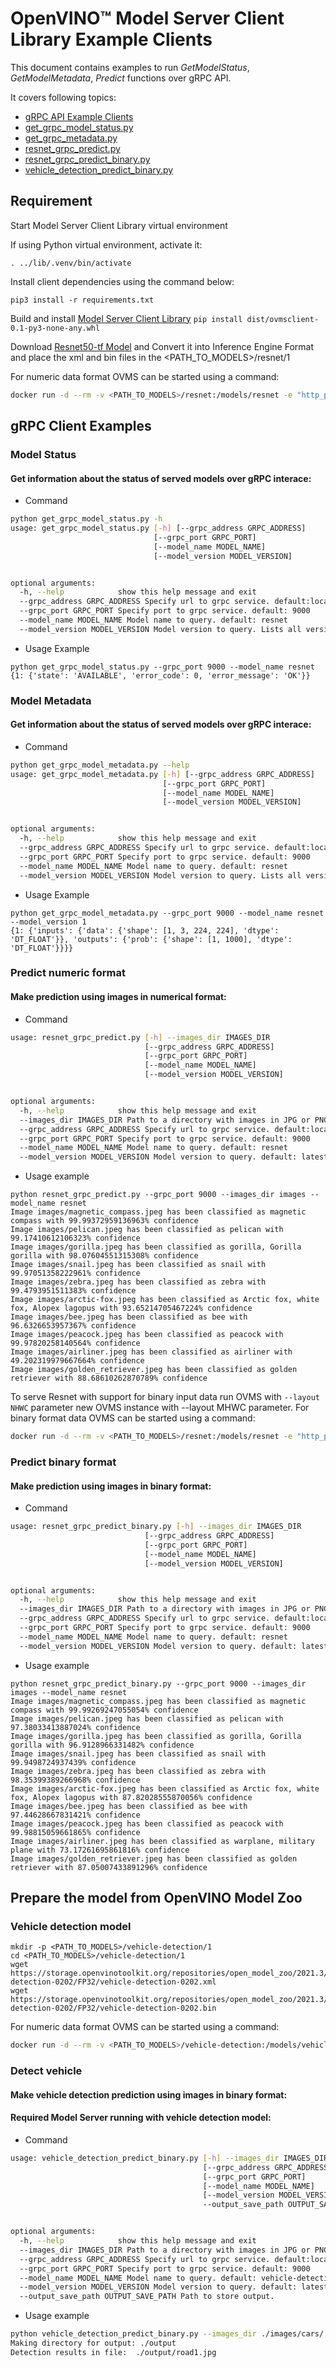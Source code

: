 # OpenVINO&trade; Model Server Client Library Example Clients

This document contains examples to run *GetModelStatus*, *GetModelMetadata*, *Predict* functions over gRPC API.

It covers following topics:
* <a href="#grpc-api">gRPC API Example Clients </a>
* <a href="#model-status">get_grpc_model_status.py</a>
* <a href="#model-metadata">get_grpc_metadata.py</a>
* <a href="#predict-numeric">resnet_grpc_predict.py</a>
* <a href="#predict-binary">resnet_grpc_predict_binary.py</a>
* <a href="#detect-vehicle">vehicle_detection_predict_binary.py</a>

## Requirement

Start Model Server Client Library virtual environment

If using Python virtual environment, activate it:
```
. ../lib/.venv/bin/activate
```

Install client dependencies using the command below:
```
pip3 install -r requirements.txt
```
Build and install [Model Server Client Library](../lib)
`pip install dist/ovmsclient-0.1-py3-none-any.whl`

Download [Resnet50-tf Model](https://docs.openvinotoolkit.org/latest/omz_models_model_resnet_50_tf.html) and Convert it into Inference Engine Format
and place the xml and bin files in the <PATH_TO_MODELS>/resnet/1

For numeric data format  OVMS can be started using a command:
```bash
docker run -d --rm -v <PATH_TO_MODELS>/resnet:/models/resnet -e "http_proxy=$http_proxy" -e "https_proxy=$https_proxy" -p 8000:8000 -p 9000:9000 openvino/model_server:latest --model_name resnet --model_path /models/resnet --port 9000 --rest_port 8000
```


## gRPC Client Examples <a name="grpc-api"></a>

### Model Status <a name="model-status">

#### **Get information about the status of served models over gRPC interace:**

- Command

```bash
python get_grpc_model_status.py -h
usage: get_grpc_model_status.py [-h] [--grpc_address GRPC_ADDRESS]
                                [--grpc_port GRPC_PORT]
                                [--model_name MODEL_NAME]
                                [--model_version MODEL_VERSION]


optional arguments:
  -h, --help            show this help message and exit
  --grpc_address GRPC_ADDRESS Specify url to grpc service. default:localhost
  --grpc_port GRPC_PORT Specify port to grpc service. default: 9000
  --model_name MODEL_NAME Model name to query. default: resnet
  --model_version MODEL_VERSION Model version to query. Lists all versions if omitted
```

- Usage Example

```
python get_grpc_model_status.py --grpc_port 9000 --model_name resnet
{1: {'state': 'AVAILABLE', 'error_code': 0, 'error_message': 'OK'}}
```


### Model Metadata <a name="model-metadata">

#### **Get information about the status of served models over gRPC interace:**

- Command

```bash
python get_grpc_model_metadata.py --help
usage: get_grpc_model_metadata.py [-h] [--grpc_address GRPC_ADDRESS]
                                  [--grpc_port GRPC_PORT]
                                  [--model_name MODEL_NAME]
                                  [--model_version MODEL_VERSION]


optional arguments:
  -h, --help            show this help message and exit
  --grpc_address GRPC_ADDRESS Specify url to grpc service. default:localhost
  --grpc_port GRPC_PORT Specify port to grpc service. default: 9000
  --model_name MODEL_NAME Model name to query. default: resnet
  --model_version MODEL_VERSION Model version to query. Lists all versions if omitted
```
- Usage Example

```
python get_grpc_model_metadata.py --grpc_port 9000 --model_name resnet --model_version 1
{1: {'inputs': {'data': {'shape': [1, 3, 224, 224], 'dtype': 'DT_FLOAT'}}, 'outputs': {'prob': {'shape': [1, 1000], 'dtype': 'DT_FLOAT'}}}}
```


### Predict numeric format <a name="predict-numeric">

#### **Make prediction using images in numerical format:**

- Command

```bash
usage: resnet_grpc_predict.py [-h] --images_dir IMAGES_DIR
                              [--grpc_address GRPC_ADDRESS]
                              [--grpc_port GRPC_PORT]
                              [--model_name MODEL_NAME]
                              [--model_version MODEL_VERSION]


optional arguments:
  -h, --help            show this help message and exit 
  --images_dir IMAGES_DIR Path to a directory with images in JPG or PNG format
  --grpc_address GRPC_ADDRESS Specify url to grpc service. default:localhost
  --grpc_port GRPC_PORT Specify port to grpc service. default: 9000
  --model_name MODEL_NAME Model name to query. default: resnet
  --model_version MODEL_VERSION Model version to query. default: latest available
```
- Usage example

```
python resnet_grpc_predict.py --grpc_port 9000 --images_dir images --model_name resnet
Image images/magnetic_compass.jpeg has been classified as magnetic compass with 99.99372959136963% confidence
Image images/pelican.jpeg has been classified as pelican with 99.17410612106323% confidence
Image images/gorilla.jpeg has been classified as gorilla, Gorilla gorilla with 98.07604551315308% confidence
Image images/snail.jpeg has been classified as snail with 99.97051358222961% confidence
Image images/zebra.jpeg has been classified as zebra with 99.4793951511383% confidence
Image images/arctic-fox.jpeg has been classified as Arctic fox, white fox, Alopex lagopus with 93.65214705467224% confidence
Image images/bee.jpeg has been classified as bee with 96.6326653957367% confidence
Image images/peacock.jpeg has been classified as peacock with 99.97820258140564% confidence
Image images/airliner.jpeg has been classified as airliner with 49.202319979667664% confidence
Image images/golden_retriever.jpeg has been classified as golden retriever with 88.68610262870789% confidence
```

To serve Resnet with support for binary input data run OVMS with `--layout NHWC` parameter
new OVMS instance with --layout MHWC parameter.
For binary format data OVMS can be started using a command:
```bash
docker run -d --rm -v <PATH_TO_MODELS>/resnet:/models/resnet -e "http_proxy=$http_proxy" -e "https_proxy=$https_proxy" -p 8000:8000 -p 9000:9000 openvino/model_server:latest --model_name resnet --model_path /models/resnet --port 9000 --rest_port 8000 --layout NHWC
```

### Predict binary format<a name="predict-binary">

#### **Make prediction using images in binary format:**

- Command

```bash
usage: resnet_grpc_predict_binary.py [-h] --images_dir IMAGES_DIR
                              [--grpc_address GRPC_ADDRESS]
                              [--grpc_port GRPC_PORT]
                              [--model_name MODEL_NAME]
                              [--model_version MODEL_VERSION]


optional arguments:
  -h, --help            show this help message and exit 
  --images_dir IMAGES_DIR Path to a directory with images in JPG or PNG format
  --grpc_address GRPC_ADDRESS Specify url to grpc service. default:localhost
  --grpc_port GRPC_PORT Specify port to grpc service. default: 9000
  --model_name MODEL_NAME Model name to query. default: resnet
  --model_version MODEL_VERSION Model version to query. default: latest available
```
- Usage example

```
python resnet_grpc_predict_binary.py --grpc_port 9000 --images_dir images --model_name resnet
Image images/magnetic_compass.jpeg has been classified as magnetic compass with 99.99269247055054% confidence
Image images/pelican.jpeg has been classified as pelican with 97.38033413887024% confidence
Image images/gorilla.jpeg has been classified as gorilla, Gorilla gorilla with 96.9128966331482% confidence
Image images/snail.jpeg has been classified as snail with 99.9498724937439% confidence
Image images/zebra.jpeg has been classified as zebra with 98.35399389266968% confidence
Image images/arctic-fox.jpeg has been classified as Arctic fox, white fox, Alopex lagopus with 87.82028555870056% confidence
Image images/bee.jpeg has been classified as bee with 97.44628667831421% confidence
Image images/peacock.jpeg has been classified as peacock with 99.98815059661865% confidence
Image images/airliner.jpeg has been classified as warplane, military plane with 73.17261695861816% confidence
Image images/golden_retriever.jpeg has been classified as golden retriever with 87.05007433891296% confidence
```

## Prepare the model from OpenVINO Model Zoo

### Vehicle detection model
```
mkdir -p <PATH_TO_MODELS>/vehicle-detection/1
cd <PATH_TO_MODELS>/vehicle-detection/1
wget https://storage.openvinotoolkit.org/repositories/open_model_zoo/2021.3/models_bin/2/vehicle-detection-0202/FP32/vehicle-detection-0202.xml
wget https://storage.openvinotoolkit.org/repositories/open_model_zoo/2021.3/models_bin/2/vehicle-detection-0202/FP32/vehicle-detection-0202.bin
```
For numeric data format OVMS can be started using a command:
```bash
docker run -d --rm -v <PATH_TO_MODELS>/vehicle-detection:/models/vehicle-detection -e "http_proxy=$http_proxy" -e "https_proxy=$https_proxy" -p 8000:8000 -p 9000:9000 openvino/model_server:latest --model_name vehicle-detection --model_path /models/vehicle-detection --port 9000 --rest_port 8000
```


### Detect vehicle  <a name="detect-vehicle">


#### **Make vehicle detection prediction using images in binary format:**
#### **Required Model Server running with vehicle detection model:**

- Command

```bash
usage: vehicle_detection_predict_binary.py [-h] --images_dir IMAGES_DIR
                                           [--grpc_address GRPC_ADDRESS]
                                           [--grpc_port GRPC_PORT]
                                           [--model_name MODEL_NAME]
                                           [--model_version MODEL_VERSION]
                                           --output_save_path OUTPUT_SAVE_PATH


optional arguments:
  -h, --help            show this help message and exit
  --images_dir IMAGES_DIR Path to a directory with images in JPG or PNG format
  --grpc_address GRPC_ADDRESS Specify url to grpc service. default:localhost
  --grpc_port GRPC_PORT Specify port to grpc service. default: 9000
  --model_name MODEL_NAME Model name to query. default: vehicle-detection
  --model_version MODEL_VERSION Model version to query. default: latest available
  --output_save_path OUTPUT_SAVE_PATH Path to store output.
```

- Usage example

```bash
python vehicle_detection_predict_binary.py --images_dir ./images/cars/ --output_save_path ./output
Making directory for output: ./output
Detection results in file:  ./output/road1.jpg
```